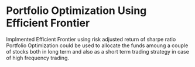 
# Portfolio Optimization Using Efficient Frontier
Implmented Efficient Frontier using risk adjusted return of sharpe ratio
Portfolio Optimization could be used to allocate the funds amoung a couple of stocks both in long term and also as a short term trading strategy in case of high frequency trading.
